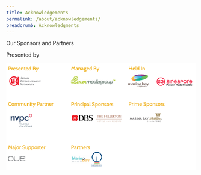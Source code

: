 ```yaml
---
title: Acknowledgements
permalink: /about/acknowledgements/
breadcrumb: Acknowledgments 
---
```


Our Sponsors and Partners

Presented by

![Image of URA Logo](images/Sponsor.png)
